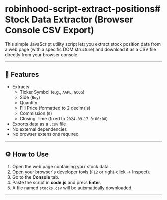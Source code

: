 # robinhood-script-extract-positions# Stock Data Extractor (Browser Console CSV Export)

This simple JavaScript utility script lets you extract stock position data from a web page (with a specific DOM structure) and download it as a CSV file directly from your browser console.

---

## 📌 Features

- Extracts:
  - Ticker Symbol (e.g., `AAPL`, `GOOG`)
  - Side (`Buy`)
  - Quantity
  - Fill Price (formatted to 2 decimals)
  - Commission (`0`)
  - Closing Time (fixed to `2024-09-17 0:00:00`)
- Exports data as a `.csv` file
- No external dependencies
- No browser extensions required

---

## ⚙️ How to Use

1. Open the web page containing your stock data.
2. Open your browser's developer tools (`F12` or right-click → Inspect).
3. Go to the **Console** tab.
4. Paste the script in **code.js** and press **Enter**.
5. A file named `stocks.csv` will be automatically downloaded.

---


